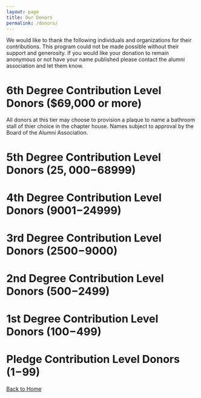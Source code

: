 ```yaml
---
layout: page
title: Our Donors
permalink: /donors/
---
```


We would like to thank the following individuals and organizations for their contributions.
This program could not be made possible without their support and generosity.
If you would like your donation to remain anonymous or not have your name published please contact the alumni association and let them know.

# 6th Degree Contribution Level Donors ($69,000 or more)
All donors at this tier may choose to provision a plaque to name a bathroom stall of thier choice in the chapter house. Names subject to approval by the Board of the Alumni Association.

# 5th Degree Contribution Level Donors ($25,000-$68999)

# 4th Degree Contribution Level Donors ($9001-$24999)

# 3rd Degree Contribution Level Donors ($2500-$9000)

# 2nd Degree Contribution Level Donors ($500-$2499)

# 1st Degree Contribution Level Donors ($100-$499)

# Pledge Contribution Level Donors ($1-$99)

[Back to Home](/)
